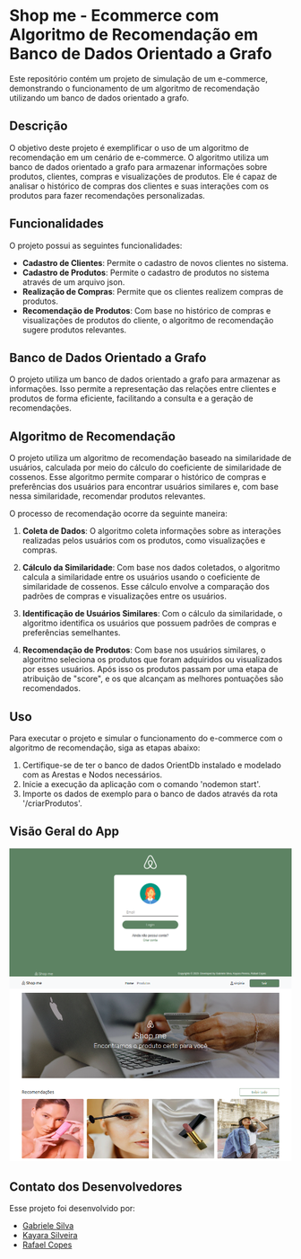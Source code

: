 # Shop me - Ecommerce com Algoritmo de Recomendação em Banco de Dados Orientado a Grafo

Este repositório contém um projeto de simulação de um e-commerce, demonstrando o funcionamento de um algoritmo de recomendação utilizando um banco de dados orientado a grafo.

## Descrição

O objetivo deste projeto é exemplificar o uso de um algoritmo de recomendação em um cenário de e-commerce. O algoritmo utiliza um banco de dados orientado a grafo para armazenar informações sobre produtos, clientes, compras e visualizações de produtos. Ele é capaz de analisar o histórico de compras dos clientes e suas interações com os produtos para fazer recomendações personalizadas.

## Funcionalidades

O projeto possui as seguintes funcionalidades:

- **Cadastro de Clientes**: Permite o cadastro de novos clientes no sistema.
- **Cadastro de Produtos**: Permite o cadastro de produtos no sistema através de um arquivo json.
- **Realização de Compras**: Permite que os clientes realizem compras de produtos.
- **Recomendação de Produtos**: Com base no histórico de compras e visualizações de produtos do cliente, o algoritmo de recomendação sugere produtos relevantes.

## Banco de Dados Orientado a Grafo

O projeto utiliza um banco de dados orientado a grafo para armazenar as informações. Isso permite a representação das relações entre clientes e produtos de forma eficiente, facilitando a consulta e a geração de recomendações.

## Algoritmo de Recomendação

O projeto utiliza um algoritmo de recomendação baseado na similaridade de usuários, calculada por meio do cálculo do coeficiente de similaridade de cossenos. Esse algoritmo permite comparar o histórico de compras e preferências dos usuários para encontrar usuários similares e, com base nessa similaridade, recomendar produtos relevantes.

O processo de recomendação ocorre da seguinte maneira:

1. **Coleta de Dados**: O algoritmo coleta informações sobre as interações realizadas pelos usuários com os produtos, como visualizações e compras.

2. **Cálculo da Similaridade**: Com base nos dados coletados, o algoritmo calcula a similaridade entre os usuários usando o coeficiente de similaridade de cossenos. Esse cálculo envolve a comparação dos padrões de compras e visualizações entre os usuários.

3. **Identificação de Usuários Similares**: Com o cálculo da similaridade, o algoritmo identifica os usuários que possuem padrões de compras e preferências semelhantes.

4. **Recomendação de Produtos**: Com base nos usuários similares, o algoritmo seleciona os produtos que foram adquiridos ou visualizados por esses usuários. Após isso os produtos passam por uma etapa de atribuição de "score", e os que alcançam as melhores pontuações são recomendados.


## Uso

Para executar o projeto e simular o funcionamento do e-commerce com o algoritmo de recomendação, siga as etapas abaixo:

1. Certifique-se de ter o banco de dados OrientDb instalado e modelado com as Arestas e Nodos necessários.
2. Inicie a execução da aplicação com o comando 'nodemon start'.
3. Importe os dados de exemplo para o banco de dados através da rota '/criarProdutos'.

## Visão Geral do App
![Página de login](public/img/login-page.png)
![Página inicial com as recomendações](public/img/home-page.png)


## Contato dos Desenvolvedores
Esse projeto foi desenvolvido por:
- [Gabriele Silva](https://github.com/SLGabi)
- [Kayara Silveira](https://github.com/KayaraSilveira)
- [Rafael Copes](https://github.com/RafaelCopes)
